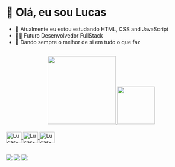 # 👋 Olá, eu sou Lucas
- 🌱 Atualmente eu estou estudando HTML, CSS and JavaScript
- 👨‍💻 Futuro Desenvolvedor FullStack
- 🚀 Dando sempre o melhor de si em tudo o que faz

##

<div align="center">
  <a href="https://github.com/LucasFrancoBN">
  <img height="180px" src="https://github-readme-stats.vercel.app/api?username=LucasFrancoBN&show_icons=true&theme=tokyonight&include_all_commits=true&count_private=true"/>
  <img height="100px" src="https://github-readme-stats.vercel.app/api/top-langs/?username=LucasFrancoBN&layout=compact&langs_count=7&theme=tokyonight"/>
</div>
  
  <div style="display: inline_block"><br>
  <img align="center" alt="Lucas-Js" height="30" width="40" src="https://cdn.jsdelivr.net/gh/devicons/devicon/icons/javascript/javascript-original.svg">
  <img align="center" alt="Lucas-HTML" height="30" width="40" src="https://cdn.jsdelivr.net/gh/devicons/devicon/icons/html5/html5-original.svg">
  <img align="center" alt="Lucas-CSS" height="30" width="40" src="https://cdn.jsdelivr.net/gh/devicons/devicon/icons/css3/css3-original.svg">
</div>
  
  ##
  
  <div> 
  <a href = "mailto:lucasfbnavarro@gmail.com"><img src="https://img.shields.io/badge/Gmail-D14836?style=for-the-badge&logo=gmail&logoColor=white" target="_blank"></a>
  <a href="https://www.linkedin.com/in/lucas-franco-barbosa-navarro-a51937221/" target="_blank"><img src="https://img.shields.io/badge/LinkedIn-0077B5?style=for-the-badge&logo=linkedin&logoColor=white" target="_blank"></a>
  <a href="https://www.instagram.com/lucasfbnavarro" target="_blank"><img src="https://img.shields.io/badge/Instagram-E4405F?style=for-the-badge&logo=instagram&logoColor=white" target="_blank"></a> 
</div>
